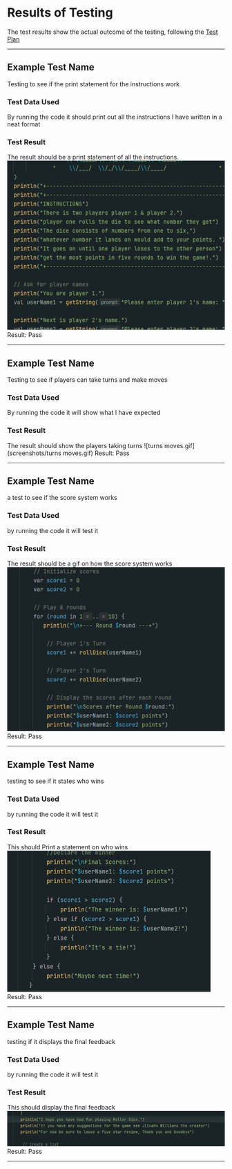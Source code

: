 # Results of Testing

The test results show the actual outcome of the testing, following the [Test Plan](test-plan.md)

---

## Example Test Name

Testing to see if the print statement for the instructions work

### Test Data Used

By running the code it should print out all the instructions I have written in a neat format

### Test Result

The result should be a print statement of all the instructions.
![instructionsetup.gif](screenshots/instructionsetup.gif)
Result: Pass

---

## Example Test Name

Testing to see if players can take turns and make moves

### Test Data Used

By running the code it will show what I have expected

### Test Result

The result should show the players taking turns
![turns moves.gif](screenshots/turns moves.gif)
Result: Pass 

---

## Example Test Name

a test to see if the score system works

### Test Data Used

by running the code it will test it 

### Test Result

The result should be a gif on how the score system works
![scoresystem.gif](screenshots/scoresystem.gif)
Result: Pass


---

## Example Test Name

testing to see if it states who wins

### Test Data Used

by running the code it will test it 

### Test Result

This should Print a statement on who wins
![winners.gif](screenshots/winners.gif)
Result: Pass


---

## Example Test Name

testing if it displays the final feedback

### Test Data Used

by running the code it will test it 

### Test Result

This should display the final feedback
![finalfeedback.gif](screenshots/finalfeedback.gif)
Result: Pass

---
